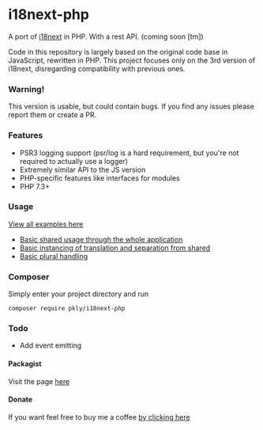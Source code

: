 # i18next-php

A port of [i18next](https://www.i18next.com/) in PHP. With a rest API. (coming soon \[tm\])

Code in this repository is largely based on the original code base in JavaScript, rewritten in PHP.
This project focuses only on the 3rd version of i18next, disregarding compatibility with previous ones.

### Warning!

This version is usable, but could contain bugs. 
If you find any issues please report them or create a PR.

### Features

* PSR3 logging support (psr/log is a hard requirement, but you're not required to actually use a logger)
* Extremely similar API to the JS version
* PHP-specific features like interfaces for modules
* PHP 7.3+ 

### Usage

[View all examples here](examples)

* [Basic shared usage through the whole application](examples/example-shared.php)
* [Basic instancing of translation and separation from shared](examples/example-instance.php)
* [Basic plural handling](examples/example-plurals.php)


### Composer

Simply enter your project directory and run

`composer require pkly/i18next-php`

### Todo

* Add event emitting

#### Packagist

Visit the page [here](https://packagist.org/packages/pkly/i18next-php)

#### Donate

If you want feel free to buy me a coffee [by clicking here](https://paypal.me/pklytastic?locale.x=en_US)